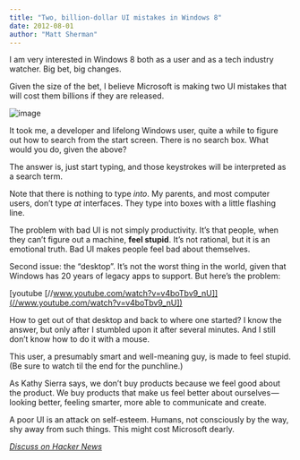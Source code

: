 ```yaml
---
title: "Two, billion-dollar UI mistakes in Windows 8"
date: 2012-08-01
author: "Matt Sherman"
---
```


I am very interested in Windows 8 both as a user and as a tech industry watcher. Big bet, big changes.

Given the size of the bet, I believe Microsoft is making two UI mistakes that will cost them billions if they are released.

![image](//clipperhouse.files.wordpress.com/2012/07/win8home.png)

It took me, a developer and lifelong Windows user, quite a while to figure out how to search from the start screen. There is no search box. What would you do, given the above?

The answer is, just start typing, and those keystrokes will be interpreted as a search term.

Note that there is nothing to type _into_. My parents, and most computer users, don’t type _at_ interfaces. They type into boxes with a little flashing line.

The problem with bad UI is not simply productivity. It’s that people, when they can’t figure out a machine, **feel stupid**. It’s not rational, but it is an emotional truth. Bad UI makes people feel bad about themselves.

Second issue: the “desktop”. It’s not the worst thing in the world, given that Windows has 20 years of legacy apps to support. But here’s the problem:

[youtube [//www.youtube.com/watch?v=v4boTbv9_nU]](//www.youtube.com/watch?v=v4boTbv9_nU])

How to get out of that desktop and back to where one started? I know the answer, but only after I stumbled upon it after several minutes. And I still don’t know how to do it with a mouse.

This user, a presumably smart and well-meaning guy, is made to feel stupid. (Be sure to watch til the end for the punchline.)

As Kathy Sierra says, we don’t buy products because we feel good about the product. We buy products that make us feel better about ourselves — looking better, feeling smarter, more able to communicate and create.

A poor UI is an attack on self-esteem. Humans, not consciously by the way, shy away from such things. This might cost Microsoft dearly.

[_Discuss on Hacker News_](//news.ycombinator.com/item?id=4324955)
